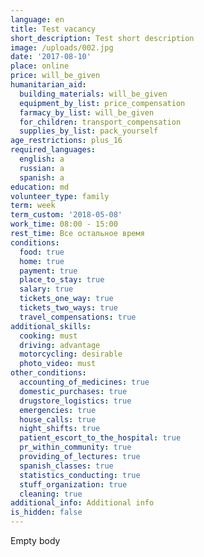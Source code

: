 ```yaml
---
language: en
title: Test vacancy
short_description: Test short description
image: /uploads/002.jpg
date: '2017-08-10'
place: online
price: will_be_given
humanitarian_aid:
  building_materials: will_be_given
  equipment_by_list: price_compensation
  farmacy_by_list: will_be_given
  for_children: transport_compensation
  supplies_by_list: pack_yourself
age_restrictions: plus_16
required_languages:
  english: a
  russian: a
  spanish: a
education: md
volunteer_type: family
term: week
term_custom: '2018-05-08'
work_time: 08:00 - 15:00
rest_time: Все остальное время
conditions:
  food: true
  home: true
  payment: true
  place_to_stay: true
  salary: true
  tickets_one_way: true
  tickets_two_ways: true
  travel_compensations: true
additional_skills:
  cooking: must
  driving: advantage
  motorcycling: desirable
  photo_video: must
other_conditions:
  accounting_of_medicines: true
  domestic_purchases: true
  drugstore_logistics: true
  emergencies: true
  house_calls: true
  night_shifts: true
  patient_escort_to_the_hospital: true
  pr_within_community: true
  providing_of_lectures: true
  spanish_classes: true
  statistics_conducting: true
  stuff_organization: true
  cleaning: true
additional_info: Additional info
is_hidden: false
---
```

Empty body
